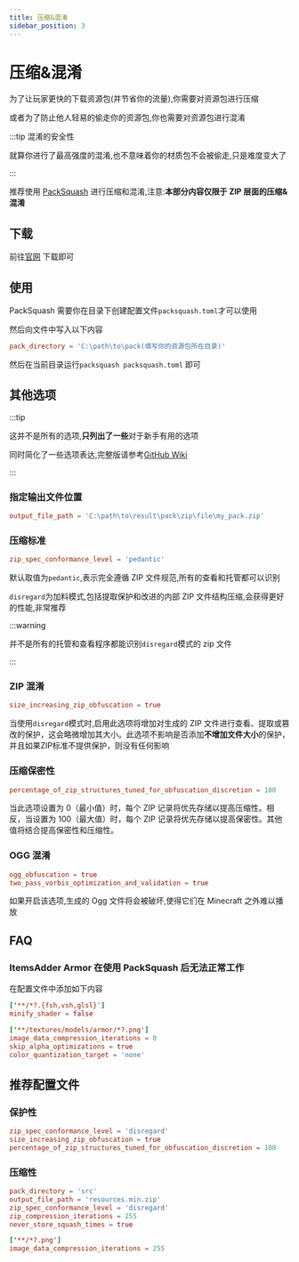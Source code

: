 ```yaml
---
title: 压缩&混淆
sidebar_position: 3
---
```


# 压缩&混淆

为了让玩家更快的下载资源包(并节省你的流量),你需要对资源包进行压缩

或者为了防止他人轻易的偷走你的资源包,你也需要对资源包进行混淆

:::tip 混淆的安全性

就算你进行了最高强度的混淆,也不意味着你的材质包不会被偷走,只是难度变大了

:::

推荐使用 [PackSquash](https://packsquash.aylas.org/) 进行压缩和混淆,注意:**本部分内容仅限于 ZIP 层面的压缩&混淆**

## 下载

前往[官网](https://packsquash.aylas.org/) 下载即可

## 使用

PackSquash 需要你在目录下创建配置文件`packsquash.toml`才可以使用

然后向文件中写入以下内容

```toml
pack_directory = 'C:\path\to\pack(填写你的资源包所在目录)'
```

然后在当前目录运行`packsquash packsquash.toml` 即可

## 其他选项

:::tip

这并不是所有的选项,**只列出了一些**对于新手有用的选项

同时简化了一些选项表达,完整版请参考[GitHub Wiki](https://github.com/ComunidadAylas/PackSquash/wiki/Options-files)

:::

### 指定输出文件位置

```toml
output_file_path = 'C:\path\to\result\pack\zip\file\my_pack.zip'
```

### 压缩标准

```toml
zip_spec_conformance_level = 'pedantic'
```

默认取值为`pedantic`,表示完全遵循 ZIP 文件规范,所有的查看和托管都可以识别

`disregard`为加料模式,包括提取保护和改进的内部 ZIP 文件结构压缩,会获得更好的性能,非常推荐

:::warning

并不是所有的托管和查看程序都能识别`disregard`模式的 zip 文件

:::

### ZIP 混淆

```toml
size_increasing_zip_obfuscation = true
```

当使用`disregard`模式时,启用此选项将增加对生成的 ZIP
文件进行查看、提取或篡改的保护，这会略微增加其大小。此选项不影响是否添加**不增加文件大小**的保护，并且如果ZIP标准不提供保护，则没有任何影响

### 压缩保密性

```toml
percentage_of_zip_structures_tuned_for_obfuscation_discretion = 100
```

当此选项设置为 0（最小值）时，每个 ZIP 记录将优先存储以提高压缩性。相反，当设置为 100（最大值）时，每个 ZIP
记录将优先存储以提高保密性。其他值将结合提高保密性和压缩性。

### OGG 混淆

```toml
ogg_obfuscation = true
two_pass_vorbis_optimization_and_validation = true
```

如果开启该选项,生成的 Ogg 文件将会被破坏,使得它们在 Minecraft 之外难以播放

## FAQ

### ItemsAdder Armor 在使用 PackSquash 后无法正常工作

在配置文件中添加如下内容

```toml
['**/*?.{fsh,vsh,glsl}']
minify_shader = false

['**/textures/models/armor/*?.png']
image_data_compression_iterations = 0
skip_alpha_optimizations = true
color_quantization_target = 'none'
```

## 推荐配置文件

### 保护性

```toml
zip_spec_conformance_level = 'disregard'
size_increasing_zip_obfuscation = true
percentage_of_zip_structures_tuned_for_obfuscation_discretion = 100
```

### 压缩性

```toml
pack_directory = 'src'
output_file_path = 'resources.min.zip'
zip_spec_conformance_level = 'disregard'
zip_compression_iterations = 255
never_store_squash_times = true

['**/*?.png']
image_data_compression_iterations = 255
```

